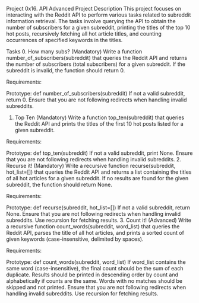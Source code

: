 Project 0x16. API Advanced
Project Description
This project focuses on interacting with the Reddit API to perform various tasks related to subreddit information retrieval. The tasks involve querying the API to obtain the number of subscribers for a given subreddit, printing the titles of the top 10 hot posts, recursively fetching all hot article titles, and counting occurrences of specified keywords in the titles.

Tasks
0. How many subs? (Mandatory)
Write a function number_of_subscribers(subreddit) that queries the Reddit API and returns the number of subscribers (total subscribers) for a given subreddit. If the subreddit is invalid, the function should return 0.

Requirements:

Prototype: def number_of_subscribers(subreddit)
If not a valid subreddit, return 0.
Ensure that you are not following redirects when handling invalid subreddits.
1. Top Ten (Mandatory)
Write a function top_ten(subreddit) that queries the Reddit API and prints the titles of the first 10 hot posts listed for a given subreddit.

Requirements:

Prototype: def top_ten(subreddit)
If not a valid subreddit, print None.
Ensure that you are not following redirects when handling invalid subreddits.
2. Recurse it! (Mandatory)
Write a recursive function recurse(subreddit, hot_list=[]) that queries the Reddit API and returns a list containing the titles of all hot articles for a given subreddit. If no results are found for the given subreddit, the function should return None.

Requirements:

Prototype: def recurse(subreddit, hot_list=[])
If not a valid subreddit, return None.
Ensure that you are not following redirects when handling invalid subreddits.
Use recursion for fetching results.
3. Count it! (Advanced)
Write a recursive function count_words(subreddit, word_list) that queries the Reddit API, parses the title of all hot articles, and prints a sorted count of given keywords (case-insensitive, delimited by spaces).

Requirements:

Prototype: def count_words(subreddit, word_list)
If word_list contains the same word (case-insensitive), the final count should be the sum of each duplicate.
Results should be printed in descending order by count and alphabetically if counts are the same.
Words with no matches should be skipped and not printed.
Ensure that you are not following redirects when handling invalid subreddits.
Use recursion for fetching results.
